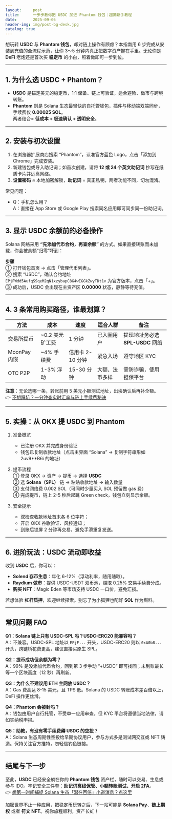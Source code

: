 ```yaml
---
layout:     post
title:      一步步教你把 USDC 加进 Phantom 钱包｜超简新手教程
date:       2025-09-05
header-img: img/post-bg-desk.jpg
catalog: true
---
```


想玩转 **USDC** 与 **Phantom 钱包**，却对链上操作有顾虑？本指南用 6 步完成从安装到充值的全流程示范，让你 3～5 分钟内真正把数字资产握在手里。无论你是 **DeFi** 老炮还是首次买 **稳定币** 的小白，照着做即可一步到位。

---

## 1. 为什么选 USDC + Phantom？

- **USDC** 是锚定美元的稳定币，1:1 储备、链上可验证，适合避险、做市与跨境转账。  
- **Phantom** 则是 Solana 生态最轻快的自托管钱包，插件与移动端双端同步，手续费仅 **0.00025 SOL**。  
两者结合= **低成本 + 极速确认 + 透明安全**。

---

## 2. 安装与初次设置

1. 在浏览器扩展商店搜索 “Phantom”，认准官方蓝色 Logo，点击「添加到 Chrome」完成安装。  
2. 新建钱包或导入助记词；如首次创建，请将 **12 或 24 个英文助记词** 抄写在纸质卡片并远离网络。  
3. **设置密码** ≈ 本地加密解锁，**助记词** = 真正私钥，两者功能不同，切勿混淆。  

常见问题：  
- Q：手机怎么用？  
  A：直接在 App Store 或 Google Play 搜索同名应用即可同步同一份助记词。  

---

## 3. 显示 USDC 余额前的必备操作

Solana 网络采用 **“先添加代币合约，再查余额”** 的方式。如果直接转账而未加载，你会被余额“归零”吓到：

**步骤**  
① 打开钱包首页 → 点击「管理代币列表」。  
② 搜索 “USDC”，确认合约地址 `EPjFWdd5AufqSSqeM2qN1xzybapC8G4wEGGkZwyTDt1v` 为官方版本，点击「+」。  
③ 成功后，USDC 会出现在主资产区 **0.00000** 状态，静静等待充值。

---

## 4. 3 条常用购买路径，谁最划算？

| 方法 | 成本 | 速度 | 适合人群 | 备注 |
|---|---|---|---|---|
| 交易所提币 | ~0.2 美元矿工费 | 1 分钟 | 已入圈用户 | 提现地址务必选 **SPL-USDC** 网络 |
| MoonPay 内嵌 | ~4% 手续费 | 信用卡 2-10 分钟 | 紧急入场 | 遵守地区 KYC |
| OTC P2P | 1-3% 浮动 | 15-30 分钟 | 大额、法币多样 | 需防诈骗，使用担保平台 |

**注意**：无论选哪一条，转账前用 5 美元小额测试地址，出块确认后再补全额。  
👉 [不想踩坑？一分钟查实时汇率与链上手续费秘诀](https://okxdog.com/)

---

## 5. 实操：从 OKX 提 USDC 到 Phantom

1. 准备概览  
   - 已注册 OKX 并完成身份验证  
   - 钱包已复制收款地址（点击主界面 “Solana” → 复制字符串形如 2uv9**B6i 的地址）  

2. 提币流程  
   ① 登录 OKX → 资产 → 提币 → 选择 **USDC**  
   ② 选 **Solana（SPL）** 链 → 粘贴收款地址 → 输入数量  
   ③ 支付网络费 0.002 SOL（可同时少量买入 SOL 预留做 gas 费）  
   ④ 完成提币，链上 2-5 秒后起跳 Green check，钱包立刻显示余额。

3. 安全提示  
   - 双检查收款地址首末各 6 位字符；  
   - 开启 OKX 谷歌验证、风控通知；  
   - 到账后锁屏 2 分钟再交易，避免手滑重复发送。

---

## 6. 进阶玩法：USDC 流动即收益

收到 **USDC** 后，你可以：

- **Solend 存币生息**：年化 6-12%（浮动利率，随用随取）。  
- **Raydium 做市**：提供 USDC-USDT 双币池，赚取 0.25% 交易手续费分成。  
- **购买 NFT**：Magic Eden 等市场支持 USDC 一口价，避免汇损。  

若想体验 **杠杆质押**，欢迎继续探索。别忘了为小狐狸也配好 **SOL** 作为燃料。

---

## 常见问题 FAQ

**Q1：Solana 链上只有 USDC-SPL 吗？USDC-ERC20 能兼容吗？**  
A：不兼容。USDC-SPL 地址以 `EPjF...` 开头，USDC-ERC20 则以 `0xA0b8...` 开头，跨链桥花费更高，建议直接买原生 SPL。

**Q2：提币成功但余额为零？**  
A：99% 是没添加代币合约，回到第 3 步手动 “+USDC” 即可找回；未到账最长等一个区块高度（12 秒）再刷新。

**Q3：为什么不建议用 ETH 主网放 USDC？**  
A：Gas 费高达 8-15 美元，且 TPS 低。Solana 的 USDC 转账成本差百倍以上，DeFi 操作更丝滑。

**Q4：Phantom 会被封吗？**  
A：钱包由用户自行托管，不受单一应用审查。但 KYC 平台将遵循当地法律，请如实纳税申报。

**Q5：助教，有没有零手续费薅 USDC 的空投？**  
A：Solana 生态周期性空投给早期协议用户，参与方式多是测试网交互或 NFT 铸造。保持关注官方推特，勿轻信钓鱼链接。

---

## 结尾与下一步

至此，**USDC** 已经安全躺在你的 **Phantom 钱包** 资产栏，随时可以交易、生息或参与 IDO。牢记安全三件套：**助记词离线保管、小额转账测试、开启 2FA**。  
👉 [想第一时间捕捉 Solana 生态「潜在百倍」小道消息？点这里](https://okxdog.com/)

加密世界不止一种应用，把稳定币玩转之后，下一站可能是 **Solana Pay**、**链上期权** 或者 **符文 NFT**。祝你旅程顺利，资产长虹！
